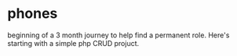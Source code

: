 # phones
beginning of a 3 month journey to help find a permanent role. Here's starting with a simple php CRUD projuct.

